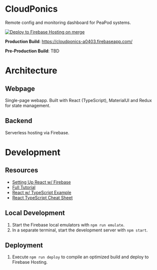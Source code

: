 # CloudPonics
Remote config and monitoring dashboard for PeaPod systems.

[![Deploy to Firebase Hosting on merge](https://github.com/PeaPodTechnologies/CloudPonics/actions/workflows/firebase-hosting-merge.yml/badge.svg?branch=master)](https://github.com/PeaPodTechnologies/CloudPonics/actions/workflows/firebase-hosting-merge.yml)

**Production Build**: https://cloudponics-a0403.firebaseapp.com/

**Pre-Production Build**: TBD

# Architecture

## Webpage

Single-page webapp. Built with React (TypeScript), MaterialUI and Redux for state management.

## Backend

Serverless hosting via Firebase.

# Development

## Resources

- [Setting Up React w/ Firebase](https://www.youtube.com/watch?v=mwNATxfUsgI)
- [Full Tutorial](https://www.youtube.com/watch?v=m_u6P5k0vP0)
- [React w/ TypeScript Example](https://www.typescriptlang.org/play?jsx=2&esModuleInterop=true&e=196#example/typescript-with-react)
- [React TypeScript Cheat Sheet](https://react-typescript-cheatsheet.netlify.app/)

## Local Development

1. Start the Firebase local emulators with `npm run emulate`.
2. In a separate terminal, start the development server with `npm start`.

## Deployment

1. Execute `npm run deploy` to compile an optimized  build and deploy to Firebase Hosting.
